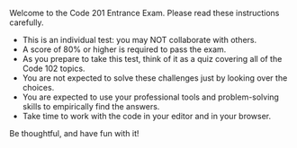 Welcome to the Code 201 Entrance Exam. Please read these instructions carefully. 

- This is an individual test: you may NOT collaborate with others. 
- A score of 80% or higher is required to pass the exam. 
- As you prepare to take this test, think of it as a quiz covering all of the Code 102 topics. 
- You are not expected to solve these challenges just by looking over the choices. 
- You are expected to use your professional tools and problem-solving skills to empirically find the answers. 
- Take time to work with the code in your editor and in your browser. 

Be thoughtful, and have fun with it!
